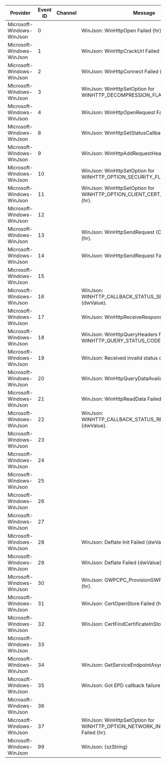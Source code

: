 Provider                   |  Event ID  |  Channel  |  Message
---------------------------|------------|-----------|--------------------------------------------------------------------------------------
Microsoft-Windows-WinJson  |  0         |           |  WinJson: WinHttpOpen Failed {hr}.
Microsoft-Windows-WinJson  |  1         |           |  WinJson: WinHttpCrackUrl Failed {hr}.
Microsoft-Windows-WinJson  |  2         |           |  WinJson: WinHttpConnect Failed {hr}.
Microsoft-Windows-WinJson  |  3         |           |  WinJson: WinHttpSetOption for WINHTTP_DECOMPRESSION_FLAG_ALL Failed {hr}.
Microsoft-Windows-WinJson  |  4         |           |  WinJson: WinHttpOpenRequest Failed {hr}.
Microsoft-Windows-WinJson  |  8         |           |  WinJson: WinHttpSetStatusCallback Failed {hr}.
Microsoft-Windows-WinJson  |  9         |           |  WinJson: WinHttpAddRequestHeaders Failed {hr}.
Microsoft-Windows-WinJson  |  10        |           |  WinJson: WinHttpSetOption for WINHTTP_OPTION_SECURITY_FLAGS Failed {hr}.
Microsoft-Windows-WinJson  |  11        |           |  WinJson: WinHttpSetOption for WINHTTP_OPTION_CLIENT_CERT_CONTEXT Failed {hr}.
Microsoft-Windows-WinJson  |  12        |           |
Microsoft-Windows-WinJson  |  13        |           |  WinJson: WinHttpSendRequest (Compressed) Failed {hr}.
Microsoft-Windows-WinJson  |  14        |           |  WinJson: WinHttpSendRequest Failed {hr}.
Microsoft-Windows-WinJson  |  15        |           |
Microsoft-Windows-WinJson  |  16        |           |  WinJson: WINHTTP_CALLBACK_STATUS_SECURE_FAILURE - {dwValue}.
Microsoft-Windows-WinJson  |  17        |           |  WinJson: WinHttpReceiveResponse Failed {hr}.
Microsoft-Windows-WinJson  |  18        |           |  WinJson: WinHttpQueryHeaders for WINHTTP_QUERY_STATUS_CODE Failed {hr}.
Microsoft-Windows-WinJson  |  19        |           |  WinJson: Received invalid status code {dwValue}.
Microsoft-Windows-WinJson  |  20        |           |  WinJson: WinHttpQueryDataAvailable Failed {hr}.
Microsoft-Windows-WinJson  |  21        |           |  WinJson: WinHttpReadData Failed {hr}.
Microsoft-Windows-WinJson  |  22        |           |  WinJson: WINHTTP_CALLBACK_STATUS_REQUEST_ERROR - {dwValue}.
Microsoft-Windows-WinJson  |  23        |           |
Microsoft-Windows-WinJson  |  24        |           |
Microsoft-Windows-WinJson  |  25        |           |
Microsoft-Windows-WinJson  |  26        |           |
Microsoft-Windows-WinJson  |  27        |           |
Microsoft-Windows-WinJson  |  28        |           |  WinJson: Deflate Init Failed {dwValue}.
Microsoft-Windows-WinJson  |  29        |           |  WinJson: Deflate Failed {dwValue}.
Microsoft-Windows-WinJson  |  30        |           |  WinJson: GWPCPC_ProvisionGWPCertificate Failed {hr}.
Microsoft-Windows-WinJson  |  31        |           |  WinJson: CertOpenStore Failed {hr}.
Microsoft-Windows-WinJson  |  32        |           |  WinJson: CertFindCertificateInStore Failed {hr}.
Microsoft-Windows-WinJson  |  33        |           |
Microsoft-Windows-WinJson  |  34        |           |  WinJson: GetServiceEndpointAsync Failed {hr}.
Microsoft-Windows-WinJson  |  35        |           |  WinJson: Got EPD callback failure {hr}.
Microsoft-Windows-WinJson  |  36        |           |
Microsoft-Windows-WinJson  |  37        |           |  WinJson: WinHttpSetOption for WINHTTP_OPTION_NETWORK_INTERFACE_AFFINITY Failed {hr}.
Microsoft-Windows-WinJson  |  99        |           |  WinJson: {szString}